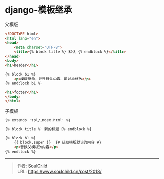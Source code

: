 # django-模板继承

<!--more-->
父模版
```html
<!DOCTYPE html>
<html lang="en">
<head>
    <meta charset="UTF-8">
    <title>{% block title %} 默认 {% endblock %}</title>
</head>
<body>
<h1>header</h1>

{% block b1 %}
    <p>模板继承，我是默认内容，可以被修改</p>
{% endblock b1 %}

<h1>footer</h1>
</body>
</html>
```

子模板
```html
{% extends 'tpl/index.html' %}

{% block title %} 新的标题 {% endblock %}

{% block b1 %}
    {{ block.super }}  {# 获取模版默认的内容 #}
    <p>替换父模板的内容</p>
{% endblock %}
```


---

> 作者: [SoulChild](https://www.soulchild.cn)  
> URL: https://www.soulchild.cn/post/2018/  

